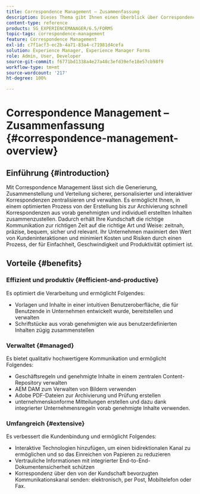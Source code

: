 ```yaml
---
title: Correspondence Management – Zusammenfassung
description: Dieses Thema gibt Ihnen einen Überblick über Correspondence Management.
content-type: reference
products: SG_EXPERIENCEMANAGER/6.5/FORMS
topic-tags: correspondence-management
feature: Correspondence Management
exl-id: c7f1acf3-ec2b-4a71-83a4-c71981d4cefa
solution: Experience Manager, Experience Manager Forms
role: Admin, User, Developer
source-git-commit: f6771bd1338a4e27a48c3efd39efe18e57cb98f9
workflow-type: tm+mt
source-wordcount: '217'
ht-degree: 100%

---
```


# Correspondence Management – Zusammenfassung {#correspondence-management-overview}

## Einführung {#introduction}

Mit Correspondence Management lässt sich die Generierung, Zusammenstellung und Verteilung sicherer, personalisierter und interaktiver Korrespondenzen zentralisieren und verwalten. Es ermöglicht Ihnen, in einem optimierten Prozess von der Erstellung bis zur Archivierung schnell Korrespondenzen aus vorab genehmigten und individuell erstellten Inhalten zusammenzustellen. Dadurch erhält Ihre Kundschaft die richtige Kommunikation zur richtigen Zeit auf die richtige Art und Weise: zeitnah, präzise, bequem, sicher und relevant. Ihr Unternehmen maximiert den Wert von Kundeninteraktionen und minimiert Kosten und Risiken durch einen Prozess, der für Einfachheit, Geschwindigkeit und Produktivität optimiert ist. 

## Vorteile {#benefits}

### Effizient und produktiv {#efficient-and-productive}

Es optimiert die Verarbeitung und ermöglicht Folgendes:

* Vorlagen und Inhalte in einer intuitiven Benutzeroberfläche, die für Benutzende in Unternehmen entwickelt wurde, bereitstellen und verwalten
* Schriftstücke aus vorab genehmigten wie aus benutzerdefinierten Inhalten zügig zusammenstellen

### Verwaltet {#managed}

Es bietet qualitativ hochwertigere Kommunikation und ermöglicht Folgendes:

* Geschäftsregeln und genehmigte Inhalte in einem zentralen Content-Repository verwalten
* AEM DAM zum Verwalten von Bildern verwenden
* Adobe PDF-Dateien zur Archivierung und Prüfung erstellen
* unternehmenskonforme Mitteilungen erstellen und dazu dank integrierter Unternehmensregeln vorab genehmigte Inhalte verwenden.

### Umfangreich {#extensive}

Es verbessert die Kundenbindung und ermöglicht Folgendes:

* Interaktive Technologien hinzufügen, um einen bidirektionalen Kanal zu ermöglichen und so das Einreichen von Papieren zu reduzieren
* Vertrauliche Informationen mit integrierter End-to-End-Dokumentensicherheit schützen
* Korrespondenz über den von der Kundschaft bevorzugten Kommunikationskanal senden: elektronisch, per Post, Mobiltelefon oder Fax.
